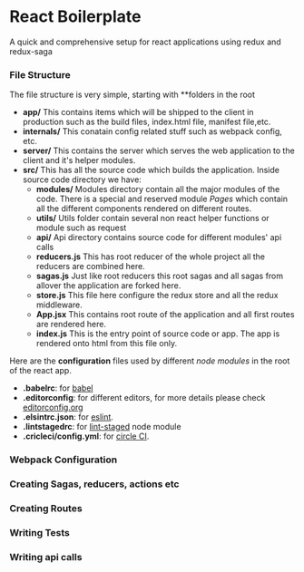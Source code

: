 # React Boilerplate

A quick and comprehensive setup for react applications using redux and redux-saga

### File Structure

The file structure is very simple, starting with **folders in the root

 - **app/**
    This contains items which will be shipped to the client in production such as the build files, index.html file, manifest file,etc.
- **internals/**
    This conatain config related stuff such as webpack config, etc.
- **server/**
    This contains the server which serves the web application to the client and it's helper modules.
- **src/**
    This has all the source code which builds the application. Inside source code directory we have:
     -  **modules/**
          Modules directory contain all the major modules of the code.
          There is a special and reserved module _Pages_ which contain all the different components rendered on different routes.
    -   **utils/**
          Utils folder contain several non react helper functions or module such as request
    -   **api/**
          Api directory contains source code for different modules' api calls
    -   **reducers.js**
          This has root reducer of the whole project all the reducers are combined here.
    -   **sagas.js**
          Just like root reducers this root sagas and all sagas from allover the application are forked here.
    -   **store.js**
          This file here configure the redux store and all the redux middleware.
    -   **App.jsx**
          This contains root route of the application and all first routes are rendered here.
    -   **index.js**
          This is the entry point of source code or app. The app is rendered onto html from this file only.

Here are the **configuration** files used by different _node modules_ in the root of the react app.

  - **.babelrc**: for [babel](https://babeljs.io/)
  - **.editorconfig**: for different editors, for more details please check [editorconfig.org](http://editorconfig.org/)
  - **.elsintrc.json**: for [eslint](https://eslint.org/).
  - **.lintstagedrc**: for [lint-staged](https://github.com/okonet/lint-staged) node module
  - **.cricleci/config.yml**: for [circle CI](https://circleci.com/).


### Webpack Configuration


### Creating Sagas, reducers, actions etc


### Creating Routes


### Writing Tests


### Writing api calls
